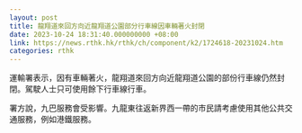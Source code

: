 ```yaml
---
layout: post
title: 龍翔道來回方向近龍翔道公園部分行車線因車輛著火封閉
date: 2023-10-24 18:31:40.000000000 +08:00
link: https://news.rthk.hk/rthk/ch/component/k2/1724618-20231024.htm
categories: rthk
---
```


運輸署表示，因有車輛著火，龍翔道來回方向近龍翔道公園的部份行車線仍然封閉。駕駛人士只可使用餘下行車線行車。

署方說，九巴服務會受影響。九龍東往返新界西一帶的市民請考慮使用其他公共交通服務，例如港鐵服務。
